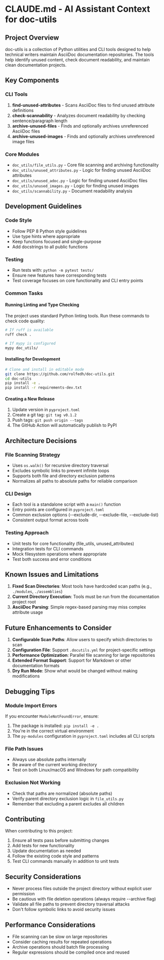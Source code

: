 # CLAUDE.md - AI Assistant Context for doc-utils

## Project Overview

doc-utils is a collection of Python utilities and CLI tools designed to help technical writers maintain AsciiDoc documentation repositories. The tools help identify unused content, check document readability, and maintain clean documentation projects.

## Key Components

### CLI Tools

1. **find-unused-attributes** - Scans AsciiDoc files to find unused attribute definitions
2. **check-scannability** - Analyzes document readability by checking sentence/paragraph length
3. **archive-unused-files** - Finds and optionally archives unreferenced AsciiDoc files
4. **archive-unused-images** - Finds and optionally archives unreferenced image files

### Core Modules

- `doc_utils/file_utils.py` - Core file scanning and archiving functionality
- `doc_utils/unused_attributes.py` - Logic for finding unused AsciiDoc attributes
- `doc_utils/unused_adoc.py` - Logic for finding unused AsciiDoc files
- `doc_utils/unused_images.py` - Logic for finding unused images
- `doc_utils/scannability.py` - Document readability analysis

## Development Guidelines

### Code Style
- Follow PEP 8 Python style guidelines
- Use type hints where appropriate
- Keep functions focused and single-purpose
- Add docstrings to all public functions

### Testing
- Run tests with: `python -m pytest tests/`
- Ensure new features have corresponding tests
- Test coverage focuses on core functionality and CLI entry points

### Common Tasks

#### Running Linting and Type Checking
The project uses standard Python linting tools. Run these commands to check code quality:
```bash
# If ruff is available
ruff check .

# If mypy is configured
mypy doc_utils/
```

#### Installing for Development
```bash
# Clone and install in editable mode
git clone https://github.com/rolfedh/doc-utils.git
cd doc-utils
pip install -e .
pip install -r requirements-dev.txt
```

#### Creating a New Release
1. Update version in `pyproject.toml`
2. Create a git tag: `git tag v0.1.2`
3. Push tags: `git push origin --tags`
4. The GitHub Action will automatically publish to PyPI

## Architecture Decisions

### File Scanning Strategy
- Uses `os.walk()` for recursive directory traversal
- Excludes symbolic links to prevent infinite loops
- Supports both file and directory exclusion patterns
- Normalizes all paths to absolute paths for reliable comparison

### CLI Design
- Each tool is a standalone script with a `main()` function
- Entry points are configured in `pyproject.toml`
- Common exclusion options (--exclude-dir, --exclude-file, --exclude-list)
- Consistent output format across tools

### Testing Approach
- Unit tests for core functionality (file_utils, unused_attributes)
- Integration tests for CLI commands
- Mock filesystem operations where appropriate
- Test both success and error conditions

## Known Issues and Limitations

1. **Fixed Scan Directories**: Most tools have hardcoded scan paths (e.g., `./modules`, `./assemblies`)
2. **Current Directory Execution**: Tools must be run from the documentation project root
3. **AsciiDoc Parsing**: Simple regex-based parsing may miss complex attribute usage

## Future Enhancements to Consider

1. **Configurable Scan Paths**: Allow users to specify which directories to scan
2. **Configuration File**: Support `.docutils.yml` for project-specific settings
3. **Performance Optimization**: Parallel file scanning for large repositories
4. **Extended Format Support**: Support for Markdown or other documentation formats
5. **Dry Run Mode**: Show what would be changed without making modifications

## Debugging Tips

### Module Import Errors
If you encounter `ModuleNotFoundError`, ensure:
1. The package is installed: `pip install -e .`
2. You're in the correct virtual environment
3. The `py-modules` configuration in `pyproject.toml` includes all CLI scripts

### File Path Issues
- Always use absolute paths internally
- Be aware of the current working directory
- Test on both Linux/macOS and Windows for path compatibility

### Exclusion Not Working
- Check that paths are normalized (absolute paths)
- Verify parent directory exclusion logic in `file_utils.py`
- Remember that excluding a parent excludes all children

## Contributing

When contributing to this project:
1. Ensure all tests pass before submitting changes
2. Add tests for new functionality
3. Update documentation as needed
4. Follow the existing code style and patterns
5. Test CLI commands manually in addition to unit tests

## Security Considerations

- Never process files outside the project directory without explicit user permission
- Be cautious with file deletion operations (always require --archive flag)
- Validate all file paths to prevent directory traversal attacks
- Don't follow symbolic links to avoid security issues

## Performance Considerations

- File scanning can be slow on large repositories
- Consider caching results for repeated operations
- Archive operations should batch file processing
- Regular expressions should be compiled once and reused